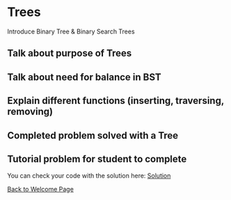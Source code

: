 # Trees

Introduce Binary Tree & Binary Search Trees 

## Talk about purpose of Trees

## Talk about need for balance in BST

## Explain different functions (inserting, traversing, removing)

## Completed problem solved with a Tree

## Tutorial problem for student to complete

You can check your code with the solution here: [Solution](problem3.py)

[Back to Welcome Page](0-welcome.md)
